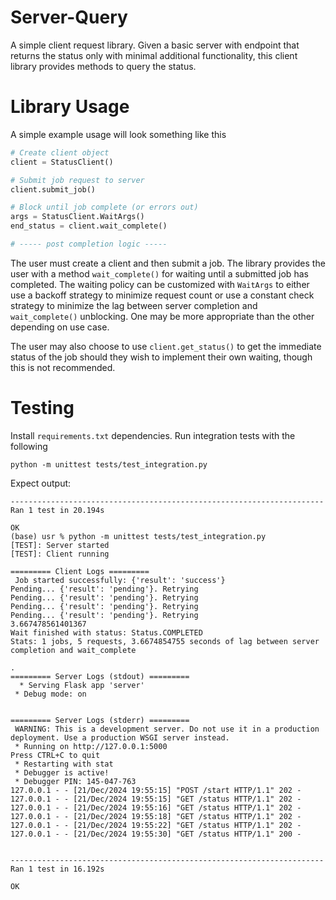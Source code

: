 # Server-Query
A simple client request library. Given a basic server with endpoint that returns the status only with minimal additional functionality, this client library provides methods to query the status.

# Library Usage
A simple example usage will look something like this
```python
# Create client object
client = StatusClient()

# Submit job request to server
client.submit_job()

# Block until job complete (or errors out)
args = StatusClient.WaitArgs()
end_status = client.wait_complete()

# ----- post completion logic -----
```
The user must create a client and then submit a job. The library provides the user with a method `wait_complete()` for waiting until a submitted job has completed. The waiting policy can be customized with `WaitArgs` to either use a backoff strategy to minimize request count or use a constant check strategy to minimize the lag between server completion and `wait_complete()` unblocking. One may be more appropriate than the other depending on use case. 

The user may also choose to use `client.get_status()` to get the immediate status of the job should they wish to implement their own waiting, though this is not recommended. 

# Testing
Install `requirements.txt` dependencies. Run integration tests with the following
```
python -m unittest tests/test_integration.py
```
Expect output:
```
----------------------------------------------------------------------
Ran 1 test in 20.194s

OK
(base) usr % python -m unittest tests/test_integration.py
[TEST]: Server started
[TEST]: Client running

========= Client Logs =========
 Job started successfully: {'result': 'success'}
Pending... {'result': 'pending'}. Retrying
Pending... {'result': 'pending'}. Retrying
Pending... {'result': 'pending'}. Retrying
Pending... {'result': 'pending'}. Retrying
3.667478561401367
Wait finished with status: Status.COMPLETED
Stats: 1 jobs, 5 requests, 3.6674854755 seconds of lag between server completion and wait_complete

.
========= Server Logs (stdout) =========
  * Serving Flask app 'server'
 * Debug mode: on


========= Server Logs (stderr) =========
 WARNING: This is a development server. Do not use it in a production deployment. Use a production WSGI server instead.
 * Running on http://127.0.0.1:5000
Press CTRL+C to quit
 * Restarting with stat
 * Debugger is active!
 * Debugger PIN: 145-047-763
127.0.0.1 - - [21/Dec/2024 19:55:15] "POST /start HTTP/1.1" 202 -
127.0.0.1 - - [21/Dec/2024 19:55:15] "GET /status HTTP/1.1" 202 -
127.0.0.1 - - [21/Dec/2024 19:55:16] "GET /status HTTP/1.1" 202 -
127.0.0.1 - - [21/Dec/2024 19:55:18] "GET /status HTTP/1.1" 202 -
127.0.0.1 - - [21/Dec/2024 19:55:22] "GET /status HTTP/1.1" 202 -
127.0.0.1 - - [21/Dec/2024 19:55:30] "GET /status HTTP/1.1" 200 -


----------------------------------------------------------------------
Ran 1 test in 16.192s

OK
```